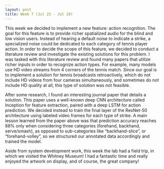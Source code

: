 ```yaml
---
layout: post
title: Week 7 (Jul 25 - Jul 29)
---
```


This week we decided to implement a new feature: action recognition. The goal for this feature is to provide richer spatialized audio for the blind and low vision users. Instead of hearing a default noise to indicate a strike, a specialized noise could be dedicated to each category of tennis player action. In order to decide the scope of this feature, we decided to conduct a literature review and investigate the existing solutions for this problem. I was tasked with this literature review and found many papers that utilize richer inputs in order to recognize action types. For example, many models use HD video streams from 4 corners of the tennis match. Since our goal is to implement a solution for tennis broadcasts retroactively, which do not include HD videos from four cameras simultaneously, and sometimes do not include HD quality at all, this type of solution was not feasible. 

After some research, I found an interesting journal paper that details a solution. This paper uses a well-known deep CNN architecture called Inception for feature extraction, paired with a deep LSTM for action prediction. We decided instead to train the final layer of the ResNet-50 architecture using labeled video frames for each type of strike. A main lesson learned from the paper above was that prediction accuracy reaches 88% only when considering three categories (forehand, backhand, serve/smash), as opposed to sub-categories like “backhand-slice”, or “forehand-volley”, so we structured our annotated data accordingly and trained the model.

Aside from system development work, this week the lab had a field trip, in which we visited the Whitney Museum! I had a fantastic time and really enjoyed the artwork on display, and of course, the great company!
